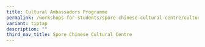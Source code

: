 ```yaml
---
title: Cultural Ambassadors Programme
permalink: /workshops-for-students/spore-chinese-cultural-centre/cultural-ambassadors-programme/
variant: tiptap
description: ""
third_nav_title: Spore Chinese Cultural Centre
---
```

